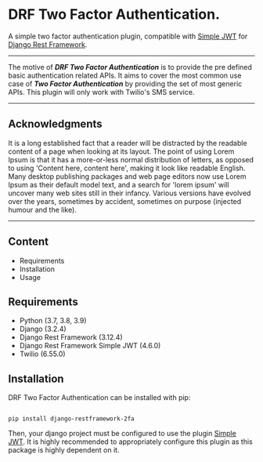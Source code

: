 <h1> DRF Two Factor Authentication. </h1>

A simple two factor authentication plugin, compatible with  <a href="https://pypi.org/project/djangorestframework-simplejwt/">Simple JWT<a> for <a href="https://www.django-rest-framework.org/">Django Rest Framework</a>.

<hr>

The motive of ***DRF Two Factor Authentication*** is to provide the pre defined basic authentication related APIs. It aims to cover the most common use case of ***Two Factor Authentication*** by providing the set of most generic APIs. This plugin will only work with Twilio's SMS service.

<hr>

## Acknowledgments

It is a long established fact that a reader will be distracted by the readable content of a page when looking at its layout. The point of using Lorem Ipsum is that it has a more-or-less normal distribution of letters, as opposed to using 'Content here, content here', making it look like readable English. Many desktop publishing packages and web page editors now use Lorem Ipsum as their default model text, and a search for 'lorem ipsum' will uncover many web sites still in their infancy. Various versions have evolved over the years, sometimes by accident, sometimes on purpose (injected humour and the like).


<hr>

## Content

- Requirements
- Installation
- Usage



## Requirements 

- Python (3.7, 3.8, 3.9)
- Django (3.2.4)
- Django Rest Framework (3.12.4)
- Django Rest Framework Simple JWT (4.6.0)
- Twilio (6.55.0)

## Installation

DRF Two Factor Authentication can be installed with pip:

<code>
pip install django-restframework-2fa
</code>


Then, your django project must be configured to use the plugin <a href="https://pypi.org/project/djangorestframework-simplejwt/">Simple JWT<a>. It is highly recommended to appropriately configure this plugin as this package is highly dependent on it.